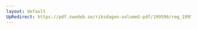 ```yaml
---
layout: default
UpRedirect: https://pdf.swedeb.se/riksdagen-volumeG-pdf/199596/reg_199596_AU/reg_199596_AU_0002.pdf
---
```

